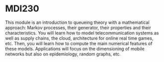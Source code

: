 # MDI230

This module is an introduction to queueing theory with a mathematical approach: Markov
processes, their generator, their properties and their characteristics. You will learn how to model
telecommunication systems as well as supply chains, the cloud, architecture for online real time
games, etc. Then, you will learn how to compute the main numerical features of these models.
Applications will focus on the dimensioning of mobile networks but also on epidemiology, random
graphs, etc.
